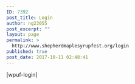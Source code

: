 ```yaml
---
ID: 7392
post_title: Login
author: ng23055
post_excerpt: ""
layout: page
permalink: >
  http://www.shepherdmaplesyrupfest.org/login
published: true
post_date: 2017-10-11 02:48:41
---
```

[wpuf-login]